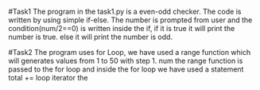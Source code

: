 #Task1
The program in the task1.py is a even-odd checker.
The code is written by using simple if-else.
The number is prompted from user and the condition(num/2==0) is written inside the if, if it is true it will print the number is true.
else it will print the number is odd.

#Task2
The program uses for Loop, we have used a range function which will generates values from 1 to 50 with step 1.
num the range function is passed to the for loop and inside the for loop we have used a statement total += loop iterator
the 
